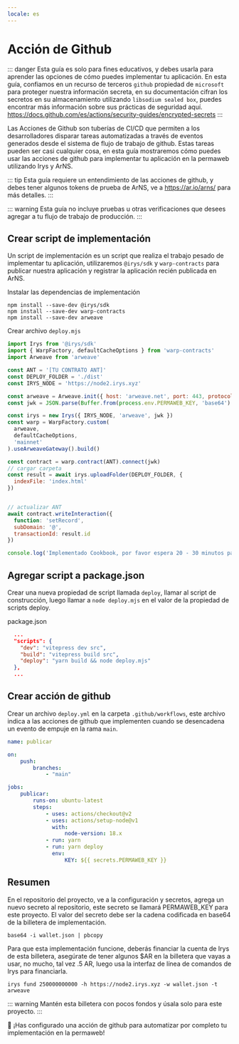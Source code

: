 ```yaml
---
locale: es
---
```


# Acción de Github

::: danger
Esta guía es solo para fines educativos, y debes usarla para aprender las opciones de cómo puedes implementar tu aplicación. En esta guía, confiamos en un recurso de terceros `github` propiedad de `microsoft` para proteger nuestra información secreta, en su documentación cifran los secretos en su almacenamiento utilizando `libsodium sealed box`, puedes encontrar más información sobre sus prácticas de seguridad aquí. https://docs.github.com/es/actions/security-guides/encrypted-secrets
:::

Las Acciones de Github son tuberías de CI/CD que permiten a los desarrolladores disparar tareas automatizadas a través de eventos generados desde el sistema de flujo de trabajo de github. Estas tareas pueden ser casi cualquier cosa, en esta guía mostraremos cómo puedes usar las acciones de github para implementar tu aplicación en la permaweb utilizando Irys y ArNS.

::: tip
Esta guía requiere un entendimiento de las acciones de github, y debes tener algunos tokens de prueba de ArNS, ve a https://ar.io/arns/ para más detalles.
:::

::: warning
Esta guía no incluye pruebas u otras verificaciones que desees agregar a tu flujo de trabajo de producción.
:::

## Crear script de implementación

Un script de implementación es un script que realiza el trabajo pesado de implementar tu aplicación, utilizaremos `@irys/sdk` y `warp-contracts` para publicar nuestra aplicación y registrar la aplicación recién publicada en ArNS.

Instalar las dependencias de implementación

```console
npm install --save-dev @irys/sdk
npm install --save-dev warp-contracts
npm install --save-dev arweave
```

Crear archivo `deploy.mjs`

```js
import Irys from '@irys/sdk'
import { WarpFactory, defaultCacheOptions } from 'warp-contracts'
import Arweave from 'arweave'

const ANT = '[TU CONTRATO ANT]'
const DEPLOY_FOLDER = './dist'
const IRYS_NODE = 'https://node2.irys.xyz'

const arweave = Arweave.init({ host: 'arweave.net', port: 443, protocol: 'https' })
const jwk = JSON.parse(Buffer.from(process.env.PERMAWEB_KEY, 'base64').toString('utf-8'))

const irys = new Irys({ IRYS_NODE, 'arweave', jwk })
const warp = WarpFactory.custom(
  arweave,
  defaultCacheOptions,
  'mainnet'
).useArweaveGateway().build()

const contract = warp.contract(ANT).connect(jwk)
// cargar carpeta
const result = await irys.uploadFolder(DEPLOY_FOLDER, {
  indexFile: 'index.html'
})


// actualizar ANT
await contract.writeInteraction({
  function: 'setRecord',
  subDomain: '@',
  transactionId: result.id
})

console.log('Implementado Cookbook, por favor espera 20 - 30 minutos para que ArNS se actualice!')
```

## Agregar script a package.json

Crear una nueva propiedad de script llamada `deploy`, llamar al script de construcción, luego llamar a `node deploy.mjs` en el valor de la propiedad de scripts deploy.

package.json

```json
  ...
  "scripts": {
    "dev": "vitepress dev src",
    "build": "vitepress build src",
    "deploy": "yarn build && node deploy.mjs"
  },
  ...
```

## Crear acción de github

Crear un archivo `deploy.yml` en la carpeta `.github/workflows`, este archivo indica a las acciones de github que implementen cuando se desencadena un evento de empuje en la rama `main`.

```yml
name: publicar

on:
    push:
        branches:
            - "main"

jobs:
    publicar:
        runs-on: ubuntu-latest
        steps:
            - uses: actions/checkout@v2
            - uses: actions/setup-node@v1
              with:
                  node-version: 18.x
            - run: yarn
            - run: yarn deploy
              env:
                  KEY: ${{ secrets.PERMAWEB_KEY }}
```

## Resumen

En el repositorio del proyecto, ve a la configuración y secretos, agrega un nuevo secreto al repositorio, este secreto se llamará PERMAWEB_KEY para este proyecto. El valor del secreto debe ser la cadena codificada en base64 de la billetera de implementación.

```console
base64 -i wallet.json | pbcopy
```

Para que esta implementación funcione, deberás financiar la cuenta de Irys de esta billetera, asegúrate de tener algunos $AR en la billetera que vayas a usar, no mucho, tal vez .5 AR, luego usa la interfaz de línea de comandos de Irys para financiarla.

```console
irys fund 250000000000 -h https://node2.irys.xyz -w wallet.json -t arweave
```

::: warning
Mantén esta billetera con pocos fondos y úsala solo para este proyecto.
:::

:tada: ¡Has configurado una acción de github para automatizar por completo tu implementación en la permaweb!

